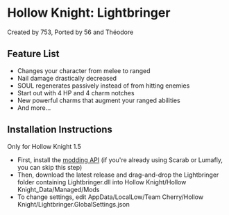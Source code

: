 # Hollow Knight: Lightbringer

Created by 753, Ported by 56 and Théodore

## Feature List

+ Changes your character from melee to ranged
+ Nail damage drastically decreased
+ SOUL regenerates passively instead of from hitting enemies
+ Start out with 4 HP and 4 charm notches
+ New powerful charms that augment your ranged abilities
+ And more...

## Installation Instructions

Only for Hollow Knight 1.5

+ First, install the [modding API](https://github.com/hk-modding/api) (if you're already using Scarab or Lumafly, you can skip this step)
+ Then, download the latest release and drag-and-drop the Lightbringer folder containing Lightbringer.dll into Hollow Knight/Hollow Knight_Data/Managed/Mods
+ To change settings, edit AppData/LocalLow/Team Cherry/Hollow Knight/Lightbringer.GlobalSettings.json
